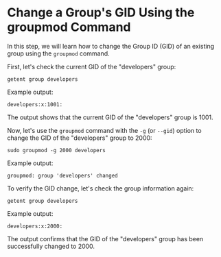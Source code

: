# Change a Group's GID Using the groupmod Command

In this step, we will learn how to change the Group ID (GID) of an existing group using the `groupmod` command.

First, let's check the current GID of the "developers" group:

```
getent group developers
```

Example output:

```
developers:x:1001:
```

The output shows that the current GID of the "developers" group is 1001.

Now, let's use the `groupmod` command with the `-g` (or `--gid`) option to change the GID of the "developers" group to 2000:

```
sudo groupmod -g 2000 developers
```

Example output:

```
groupmod: group 'developers' changed
```

To verify the GID change, let's check the group information again:

```
getent group developers
```

Example output:

```
developers:x:2000:
```

The output confirms that the GID of the "developers" group has been successfully changed to 2000.
